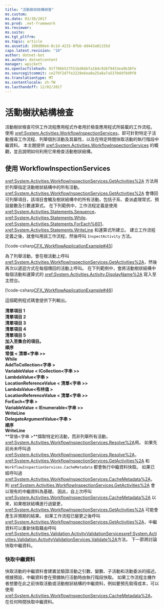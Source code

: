 ```yaml
---
title: "活動樹狀結構檢查"
ms.custom: 
ms.date: 03/30/2017
ms.prod: .net-framework
ms.reviewer: 
ms.suite: 
ms.tgt_pltfrm: 
ms.topic: article
ms.assetid: 100d00e4-8c1d-4233-8fbb-dd443a01155d
caps.latest.revision: "10"
author: dotnet-bot
ms.author: dotnetcontent
manager: wpickett
ms.openlocfilehash: 91f706b527551bd66bfa18dc926f9453ea9b30fe
ms.sourcegitcommit: ce279f2d7fe2220e6ea0a25a8a7a5370ddf8d9f0
ms.translationtype: MT
ms.contentlocale: zh-TW
ms.lasthandoff: 12/02/2017
---
```

# <a name="activity-tree-inspection"></a>活動樹狀結構檢查
活動樹狀檢查可供工作流程應用程式作者用於檢查應用程式所裝載的工作流程。 使用 <xref:System.Activities.WorkflowInspectionServices>，即可針對特定子活動搜尋工作流程、列舉個別活動及其屬性，以及在特定時間快取活動的執行階段中繼資料。 本主題提供 <xref:System.Activities.WorkflowInspectionServices> 的概觀，並且說明如何利用它來檢查活動樹狀結構。  
  
## <a name="using-workflowinspectionservices"></a>使用 WorkflowInspectionServices  
 <xref:System.Activities.WorkflowInspectionServices.GetActivities%2A> 方法用於列舉指定活動樹狀結構中的所有活動。 <xref:System.Activities.WorkflowInspectionServices.GetActivities%2A> 會傳回可列舉項目，該項目會觸及樹狀結構中的所有活動，包括子系、委派處理常式、預設變數及引數運算式。 在下列範例中，工作流程定義是使用 <xref:System.Activities.Statements.Sequence>、<xref:System.Activities.Statements.While>、<xref:System.Activities.Statements.ForEach%601>、<xref:System.Activities.Statements.WriteLine> 和運算式所建立。 建立工作流程定義之後，就會叫用該工作流程，然後呼叫 `InspectActivity` 方法。  
  
 [!code-csharp[CFX_WorkflowApplicationExample#45](../../../samples/snippets/csharp/VS_Snippets_CFX/cfx_workflowapplicationexample/cs/program.cs#45)]  
  
 為了列舉活動，會在根活動上呼叫 <xref:System.Activities.WorkflowInspectionServices.GetActivities%2A>，然後再次以遞迴方式在每個傳回的活動上呼叫。 在下列範例中，會將活動樹狀結構中每個活動和運算式的 <xref:System.Activities.Activity.DisplayName%2A> 寫入至主控台。  
  
 [!code-csharp[CFX_WorkflowApplicationExample#46](../../../samples/snippets/csharp/VS_Snippets_CFX/cfx_workflowapplicationexample/cs/program.cs#46)]  
  
 這個範例程式碼會提供下列輸出。  
  
 **清單項目 1**  
**清單項目 2**   
**清單項目 3**   
**清單項目 4**   
**清單項目 5**   
**加入至集合的項目。**   
**順序**   
 **常值 < 清單\<字串 >>**  
 **While**  
 **AddToCollection\<字串 >**  
 **VariableValue < ICollection\<字串 >>**  
 **LambdaValue\<字串 >**  
 **LocationReferenceValue < 清單\<字串 >>**  
 **LambdaValue\<布林值 >**  
 **LocationReferenceValue < 清單\<字串 >>**  
 **ForEach\<字串 >**  
 **VariableValue < IEnumerable\<字串 >>**  
 **WriteLine**  
 **DelegateArgumentValue\<字串 >**  
 **順序**  
 **WriteLine**  
 **常值\<字串 >**擷取特定的活動，而非列舉所有活動，<xref:System.Activities.WorkflowInspectionServices.Resolve%2A>用。 如果先前尚未呼叫過 <xref:System.Activities.WorkflowInspectionServices.Resolve%2A>，<xref:System.Activities.WorkflowInspectionServices.GetActivities%2A> 和 `WorkflowInspectionServices.CacheMetadata` 都會執行中繼資料快取。 如果已經呼叫過 <xref:System.Activities.WorkflowInspectionServices.CacheMetadata%2A>，則 <xref:System.Activities.WorkflowInspectionServices.GetActivities%2A> 會以現有的中繼資料為基礎。 因此，自上次呼叫 <xref:System.Activities.WorkflowInspectionServices.CacheMetadata%2A> 以來，如果樹狀結構進行過變更，<xref:System.Activities.WorkflowInspectionServices.GetActivities%2A> 可能會產生非預期的結果。 如果工作流程已變更之後呼叫<xref:System.Activities.WorkflowInspectionServices.GetActivities%2A>，中繼資料可以重新快取藉由呼叫<xref:System.Activities.Validation.ActivityValidationServices><xref:System.Activities.Validation.ActivityValidationServices.Validate%2A>方法。 下一節將討論快取中繼資料。  
  
### <a name="caching-metadata"></a>快取中繼資料  
 快取活動的中繼資料會建置並驗證活動之引數、變數、子活動和活動委派的描述。 根據預設，中繼資料會在預備執行活動時由執行階段快取。 如果工作流程主機作者想要在此之前快取活動或活動樹狀結構的中繼資料，例如要預先取得成本，可以使用 <xref:System.Activities.WorkflowInspectionServices.CacheMetadata%2A>，在任何時間快取中繼資料。
